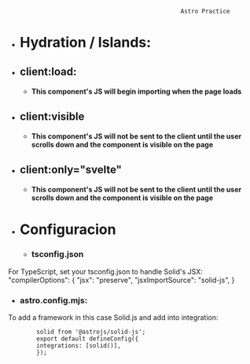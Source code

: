                                                      Astro Practice  


- # Hydration / Islands:
 - ## client:load:
      - #### This component's JS will begin importing when the page loads
 - ## client:visible
   - #### This component's JS will not be sent to the client until the user scrolls down and the component is visible on the page 
 - ## client:only="svelte"
   - #### This component's JS will not be sent to the client until the user scrolls down and the component is visible on the page 

- # Configuracion
   - ### tsconfig.json
For TypeScript, set your tsconfig.json to handle Solid's JSX:
            "compilerOptions": {
            "jsx": "preserve",
            "jsxImportSource": "solid-js",
              }   
   - ### astro.config.mjs:
To add a framework in this case Solid.js and add into integration:
 
            solid from '@astrojs/solid-js';
            export default defineConfig({
    	    integrations: [solid()],
            });